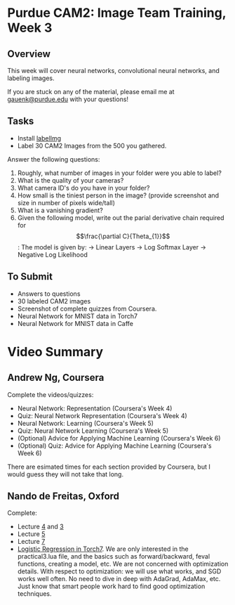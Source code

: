 # Purdue CAM2: Image Team Training, Week 3

## Overview

This week will cover neural networks, convolutional neural networks, and labeling images.

If you are stuck on any of the material, please email me at gauenk@purdue.edu with your questions!

## Tasks

- Install [labelImg](https://github.com/tzutalin/labelImg)
- Label 30 CAM2 Images from the 500 you gathered.

Answer the following questions:

1. Roughly, what number of images in your folder were you able to label?
2. What is the quality of your cameras?
3. What camera ID's do you have in your folder?
4. How small is the tiniest person in the image? (provide screenshot and size in number of pixels wide/tall)
5. What is a vanishing gradient?
6. Given the following model, write out the parial derivative chain required for $$\frac{\partial C}{Theta_{1}}$$:
   The model is given by:
   -> Linear Layers -> Log Softmax Layer -> Negative Log Likelihood

## To Submit

- Answers to questions
- 30 labeled CAM2 images
- Screenshot of complete quizzes from Coursera.
- Neural Network for MNIST data in Torch7
- Neural Network for MNIST data in Caffe

# Video Summary 

## Andrew Ng, Coursera

Complete the videos/quizzes:

- Neural Network: Representation (Coursera's Week 4)
- Quiz: Neural Network Representation (Coursera's Week 4)
- Neural Network: Learning (Coursera's Week 5)
- Quiz: Neural Network Learning (Coursera's Week 5)
- (Optional) Advice for Applying Machine Learning (Coursera's Week 6)
- (Optional) Quiz: Advice for Applying Machine Learning (Coursera's Week 6)

There are esimated times for each section provided by Coursera, but I would guess they will not take that long.

## Nando de Freitas, Oxford

Complete:

- Lecture [4](https://www.youtube.com/watch?v=VR0W_PNwLGw) and [3](https://www.youtube.com/watch?v=kPrHqQzCkg0)
- Lecture [5](https://www.youtube.com/watch?v=qz9bKfOqd0Y)
- Lecture [7](https://www.youtube.com/watch?v=FYgsztDxSvE)
- [Logistic Regression in Torch7](https://www.cs.ox.ac.uk/people/nando.defreitas/machinelearning/practicals/practical3.pdf). We are only interested in the practical3.lua file, and the basics such as forward/backward, feval functions, creating a model, etc. We are not concerned with optimization details. With respect to optimization: we will use what works, and SGD works well often. No need to dive in deep with AdaGrad, AdaMax, etc. Just know that smart people work hard to find good optimization techniques.